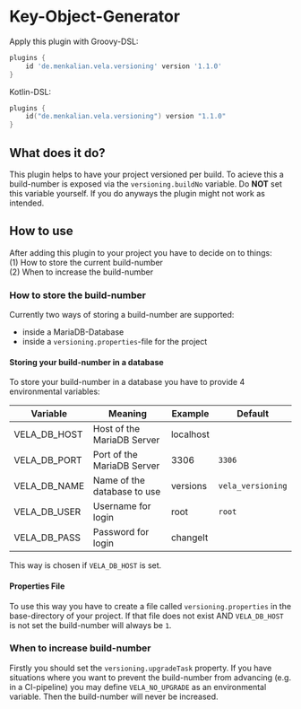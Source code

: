 # Key-Object-Generator

Apply this plugin with Groovy-DSL:

```groovy
plugins {
    id 'de.menkalian.vela.versioning' version '1.1.0'
}
```

Kotlin-DSL:

```kotlin
plugins {
    id("de.menkalian.vela.versioning") version "1.1.0"
}
```

## What does it do?

This plugin helps to have your project versioned per build. To acieve this a build-number is exposed via the `versioning.buildNo` variable. Do **NOT** set this variable yourself. If you do anyways the plugin might not work as intended.

## How to use

After adding this plugin to your project you have to decide on to things: <br>
(1) How to store the current build-number <br>
(2) When to increase the build-number

### How to store the build-number

Currently two ways of storing a build-number are supported:

* inside a MariaDB-Database
* inside a `versioning.properties`-file for the project

#### Storing your build-number in a database

To store your build-number in a database you have to provide 4 environmental variables:

|   Variable   |           Meaning           |  Example  | Default
|--------------|-----------------------------|-----------|---------
| VELA_DB_HOST | Host of the MariaDB Server  | localhost |
| VELA_DB_PORT | Port of the MariaDB Server  |   3306    | `3306`
| VELA_DB_NAME | Name of the database to use | versions  | `vela_versioning`
| VELA_DB_USER | Username for login          | root      | `root`
| VELA_DB_PASS | Password for login          | changeIt  |

This way is chosen if `VELA_DB_HOST` is set.

#### Properties File

To use this way you have to create a file called `versioning.properties` in the base-directory of your project. If that file does not exist AND `VELA_DB_HOST` is not set the build-number will always be `1`.

### When to increase build-number

Firstly you should set the `versioning.upgradeTask` property. If you have situations where you want to prevent the build-number from advancing (e.g. in a CI-pipeline) you may define `VELA_NO_UPGRADE` as an environmental variable. Then the build-number will never be increased.